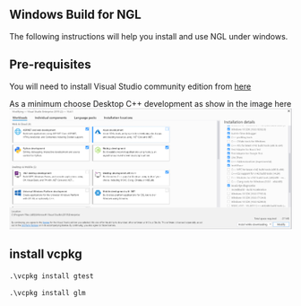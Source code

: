 ## Windows Build for NGL

The following instructions will help you install and use NGL under windows.

## Pre-requisites

You will need to install Visual Studio community edition from [here](https://visualstudio.microsoft.com/downloads/)

As a minimum choose Desktop C++ development as show in the image here
![](images/windows1.png)

## install vcpkg



```
.\vcpkg install gtest
```

```
.\vcpkg install glm
```
